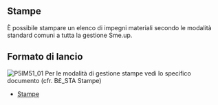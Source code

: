 ## Stampe
È possibile stampare un elenco di impegni materiali secondo le modalità standard comuni a tutta la gestione Sme.up.
## Formato di lancio
![P5IM51_01](http://localhost:3000/immagini/MBDOC_OGG-P_P5IM51/P5IM51_01.png)
Per le modalità di gestione stampe vedi lo specifico documento (cfr. B£_STA Stampe)
- [Stampe](Sorgenti/DOC_OPE/TA/B£AMO/B£_STA)

